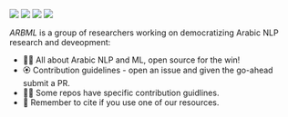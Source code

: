<a href ="https://twitter.com/arabicml2" ><img src="https://img.shields.io/badge/Twitter-1DA1F2?style=for-the-badge&logo=twitter&logoColor=white" /></a> <a href ="https://discord.gg/aN2vaec9nV" ><img src="https://img.shields.io/badge/Discord-5865F2?style=for-the-badge&logo=discord&logoColor=white" /></a>
 <a href ="https://huggingface.co/arbml" ><img src="https://img.shields.io/badge/HuggingFace-yellow?style=for-the-badge&logo=hugging&logoColor=white" /></a>
 <a href ="https://arbml.github.io/website/" ><img src="https://img.shields.io/badge/Website-green?style=for-the-badge&logo=hugging&logoColor=white" /></a>


*ARBML* is a group of researchers working on democratizing Arabic NLP research and deveopment: 
- 🙋‍♀️ All about Arabic NLP and ML, open source for the win!
- 🏵️ Contribution guidelines - open an issue and given the go-ahead submit a PR.
- 👩‍💻 Some repos have specific contribution guidlines.
- 📝 Remember to cite if you use one of our resources.

